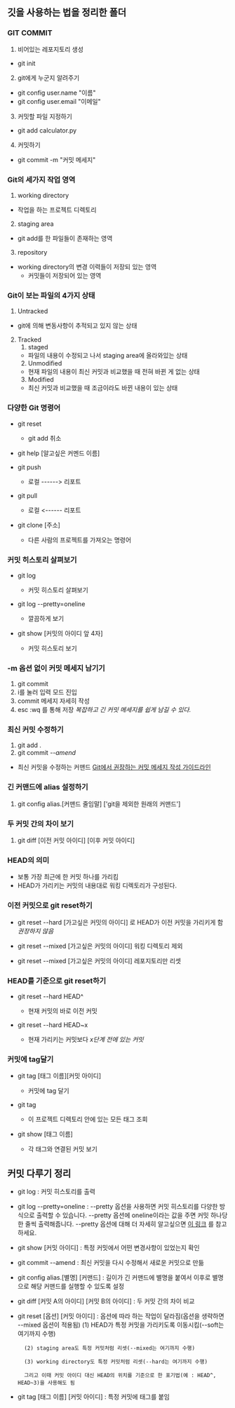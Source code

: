 ## 깃을 사용하는 법을 정리한 폴더

### GIT COMMIT

1. 비어있는 레포지토리 생성
- git init 
 
2. git에게 누군지 알려주기 
- git config user.name "이름"
- git config user.email "이메일"
3.  커밋할 파일 지정하기
- git add calculator.py
4. 커밋하기
- git commit -m "커밋 메세지"

### Git의 세가지 작업 영역

1. working directory
- 작업을 하는 프로젝트 디렉토리
2. staging area
- git add를 한 파일들이 존재하는 영역
3. repository
- working directory의 변경 이력들이 저장되 있는 영역
	- 커밋들이 저장되어 있는 영역


### Git이 보는 파일의 4가지 상태
1. Untracked
- git에 의해 변동사항이 추적되고 있지 않는 상태
2. Tracked
	1. staged
	- 파일의 내용이 수정되고 나서 staging area에 올라와있는 상태
	2. Unmodified
	- 현재 파일의 내용이 최신 커밋과 비교했을 때 전혀 바뀐 게 없는 상태
	3. Modified
	- 최신 커밋과 비교했을 때 조금이라도 바뀐 내용이 있는 상태

### 다양한 Git 명령어

- git reset
	- git add 취소

- git help [알고싶은 커멘드 이름]

- git push
	- 로컬 ------> 리포트

- git pull
	- 로컬 <------ 리포트

- git clone [주소]
	- 다른 사람의 프로젝트를 가져오는 명령어

### 커밋 히스토리 살펴보기

- git log 
	- 커밋 히스토리 살펴보기      
	
- git log --pretty=oneline
	- 깔끔하게 보기 

- git show [커밋의 아이디 앞 4자]
	- 커밋 히스토리 보기

### -m 옵션 없이 커밋 메세지 남기기

1. git commit
2. i를 눌러 입력 모드 진입
3. commit 메세지 자세히 작성
4. esc :wq 를 통해 저장
   *복잡하고 긴 커밋 메세지를 쉽게 남길 수 있다.*

### 최신 커밋 수정하기

1. git add .
2. git commit *--amend*
 - 최신 커밋을 수정하는 커맨드
 [Git에서 권장하는 커밋 메세지 작성 가이드라인](https://git-scm.com/docs/git-commit#_discussion)

### 긴 커맨드에 alias 설정하기

1. git config alias.[커맨드 줄임말] ['git을 제외한 원래의 커맨드']

### 두 커밋 간의 차이 보기

1. git diff [이전 커밋 아이디] [이후 커밋 아이디]

### HEAD의 의미
- 보통 가장 최근에 한 커밋 하나를 가리킴
- HEAD가 가리키는 커밋의 내용대로 워킹 디렉토리가 구성된다.

### 이전 커밋으로 git reset하기
- git reset --hard [가고싶은 커밋의 아이디] 로 HEAD가 이전 커밋을 가리키게 함
  *권장하지 않음*

- git reset --mixed [가고싶은 커밋의 아이디] 워킹 디렉토리 제외

- git reset --mixed [가고싶은 커밋의 아이디] 레포지토리만 리셋

### HEAD를 기준으로 git reset하기

- git reset --hard HEAD^
	- 현재 커밋의 바로 이전 커밋

- git reset --hard HEAD\~x
	- 현재 가리키는 커밋보다 *x단계 전에 있는 커밋*

### 커밋에 tag달기
- git tag [태그 이름][커밋 아이디]
	- 커밋에 tag 달기

- git tag
	- 이 프로젝트 디렉토리 안에 있는 모든 태그 조회

- git show [태그 이름]
	- 각 태그와 연결된 커밋 보기

## 커밋 다루기 정리

- git log : 커밋 히스토리를 출력

- git log --pretty=oneline : --pretty 옵션을 사용하면 커밋 히스토리를 다양한 방식으로 출력할 수 있습니다. --pretty 옵션에 oneline이라는 값을 주면 커밋 하나당 한 줄씩 출력해줍니다. --pretty 옵션에 대해 더 자세히 알고싶으면 [이 링크](https://git-scm.com/docs/pretty-formats) 를 참고하세요. 

- git show [커밋 아이디] : 특정 커밋에서 어떤 변경사항이 있었는지 확인

- git commit --amend : 최신 커밋을 다시 수정해서 새로운 커밋으로 만듦

- git config alias.[별명] [커맨드] : 길이가 긴 커맨드에 별명을 붙여서 이후로 별명으로 해당 커맨드를 실행할 수 있도록 설정

- git diff [커밋 A의 아이디] [커밋 B의 아이디] : 두 커밋 간의 차이 비교

- git reset [옵션] [커밋 아이디] : 옵션에 따라 하는 작업이 달라짐(옵션을 생략하면 --mixed 옵션이 적용됨) 
		(1) HEAD가 특정 커밋을 가리키도록 이동시킴(--soft는 여기까지 수행)

		(2) staging area도 특정 커밋처럼 리셋(--mixed는 여기까지 수행)

		(3) working directory도 특정 커밋처럼 리셋(--hard는 여기까지 수행)

		그리고 이때 커밋 아이디 대신 HEAD의 위치를 기준으로 한 표기법(예 : HEAD^, HEAD~3)을 사용해도 됨

- git tag [태그 이름] [커밋 아이디] : 특정 커밋에 태그를 붙임




